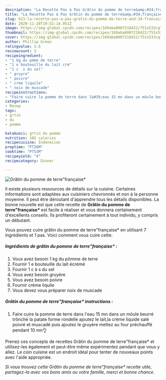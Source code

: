```yaml
---
description: "La Recette Pas à Pas Grâtin du pomme de terre&amp;#34;française*"
title: "La Recette Pas à Pas Grâtin du pomme de terre&amp;#34;française*"
slug: 623-la-recette-pas-a-pas-gratin-du-pomme-de-terre-and-34-francaise
date: 2020-11-28T19:52:14.051Z
image: https://img-global.cpcdn.com/recipes/169aba8007218422/751x532cq70/gratin-du-pomme-de-terrefrancaise-photo-principale-de-la-recette.jpg
thumbnail: https://img-global.cpcdn.com/recipes/169aba8007218422/751x532cq70/gratin-du-pomme-de-terrefrancaise-photo-principale-de-la-recette.jpg
cover: https://img-global.cpcdn.com/recipes/169aba8007218422/751x532cq70/gratin-du-pomme-de-terrefrancaise-photo-principale-de-la-recette.jpg
author: Phillip Green
ratingvalue: 3.6
reviewcount: 3
recipeingredient:
- "1 kg du pmme de terre"
- "1 e bouteuille du lait crm"
- "1 c  s du sel"
- " gruyre"
- " poivre"
- " crme liquile"
- " noix de muscade"
recipeinstructions:
- "Faire cuire la pomme de terre dans l&#39;eau 15 mn dans un môule beurré trônché la patate forme rondelle ajoutez le lait,la crème liquide salé poivré et muscadé puis ajoutez le gruyère mettez au four préchauffé pendant 10 mn👌"
categories:
- Resep
tags:
- grtin
- du
- pomme

katakunci: grtin du pomme 
nutrition: 165 calories
recipecuisine: Indonesian
preptime: "PT26M"
cooktime: "PT53M"
recipeyield: "4"
recipecategory: Dinner

---
```



![Grâtin du pomme de terre&#34;française*](https://img-global.cpcdn.com/recipes/169aba8007218422/751x532cq70/gratin-du-pomme-de-terrefrancaise-photo-principale-de-la-recette.jpg)

Il existe plusieurs ressources de détails sur la cuisine. Certaines informations sont adaptées aux cuisiniers chevronnés et non à la personne moyenne. Il peut être déroutant d'apprendre tous les détails disponibles. La bonne nouvelle est que cette recette de <strong> Grâtin du pomme de terre&#34;française* </strong> est facile à réaliser et vous donnera certainement d'excellents conseils. Ils profiteront certainement à tout individu, y compris un débutant.

<!--inarticleads1-->

Vous pouvez cuire grâtin du pomme de terre&#34;française* en utilisant 7 Ingrédients et 1 pas. Voici comment vous cuire cette.

##### Ingrédients de grâtin du pomme de terre&#34;française* :

1. Vous avez besoin 1 kg du pômme de terre
1. Fournir 1 e bouteuille du lait écrémé
1. Fournir 1 c à s du sel
1. Vous avez besoin  gruyère
1. Vous avez besoin  poivre
1. Fournir  crème liquile
1. Vous devez vous préparer  noix de muscade




<!--inarticleads2-->

##### Grâtin du pomme de terre&#34;française* instructions :

1. Faire cuire la pomme de terre dans l&#39;eau 15 mn dans un môule beurré trônché la patate forme rondelle ajoutez le lait,la crème liquide salé poivré et muscadé puis ajoutez le gruyère mettez au four préchauffé pendant 10 mn👌




<!--inarticleads1-->

<p>
Prenez ces concepts de recettes Grâtin du pomme de terre&#34;française* et utilisez-les également et peut-être même expérimentez pendant que vous y allez. Le coin cuisine est un endroit idéal pour tenter de nouveaux points avec l'aide appropriée.
</p>

<p>
<i>Si vous trouvez cette Grâtin du pomme de terre&#34;française* recette utile, partagez-la avec vos bons amis ou votre famille, merci et bonne chance.</i>
</p>
